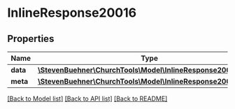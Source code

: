 # InlineResponse20016

## Properties
Name | Type | Description | Notes
------------ | ------------- | ------------- | -------------
**data** | [**\StevenBuehner\ChurchTools\Model\InlineResponse20016Data[]**](InlineResponse20016Data.md) |  | [optional] 
**meta** | [**\StevenBuehner\ChurchTools\Model\InlineResponse2002Meta**](InlineResponse2002Meta.md) |  | [optional] 

[[Back to Model list]](../../README.md#documentation-for-models) [[Back to API list]](../../README.md#documentation-for-api-endpoints) [[Back to README]](../../README.md)

